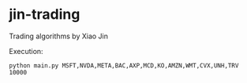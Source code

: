 # jin-trading
Trading algorithms by Xiao Jin

Execution:
```
python main.py MSFT,NVDA,META,BAC,AXP,MCD,KO,AMZN,WMT,CVX,UNH,TRV 10000
```